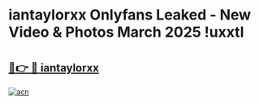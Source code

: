 # iantaylorxx Onlyfans Leaked - New Video & Photos March 2025 !uxxtl

# <h2><a href="https://qth67w.iuczelnia.edu.pl?title=iantaylorxx&ref=uxxtl">🔗👉 🔴 iantaylorxx</a></h2>

[![acn](https://github.com/user-attachments/assets/0f9c940e-d8b0-45ae-aac7-cd30a18b3e1c)](https://qth67w.iuczelnia.edu.pl?title=iantaylorxx&ref=uxxtl)

